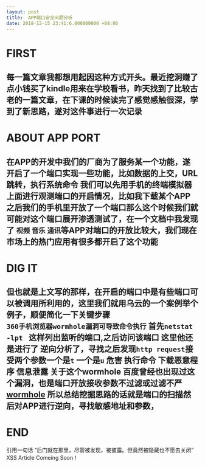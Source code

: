 ```yaml
---
layout: post
title:  APP端口安全问题分析
date: 2018-12-15 23:41:6.000000000 +08:00
---
```


#	FIRST
每一篇文章我都想用起因这种方式开头。最近挖洞赚了点小钱买了kindle用来在学校看书，昨天找到了比较古老的一篇文章，在下课的时候读完了感觉感触很深，学到了新思路，遂对这件事进行一次记录
---
#	ABOUT APP PORT 
在APP的开发中我们的厂商为了服务某一个功能，遂开启了一个端口实现一些功能，比如数据的上交，URL跳转，执行系统命令
我们可以先用手机的终端模拟器上面进行观测端口的开启情况，比如我下载某个APP之后我们的手机里开放了一个端口那么这个时候我们就可能对这个端口展开渗透测试了，在一个文档中我发现了 `视频` `音乐` `通讯`等APP对端口的开放比较大，我们现在市场上的热门应用有很多都开启了这个功能
---
#	DIG IT
但也就是上文写的那样，在开启的端口中是有些端口可以被调用所利用的，这里我们就用乌云的一个案例举个例子，顺便简化一下关键步骤  
`360手机浏览器wormhole漏洞可导致命令执行`
首先`netstat -lpt ` 这样列出监听的端口,之后访问该端口
这里他还是进行了 逆向分析了，寻找之后发现`http request`接受两个参数一个是`t` 一个是`u`
**危害**
执行命令 下载恶意程序 信息泄露
关于这个wormhole 百度曾经也出现过这个漏洞，也是端口开放接收参数不过滤或过滤不严
[wormhole](http://www.anquan.us/static/bugs/wooyun-2015-0148406.html)
所以总结挖掘思路的话就是端口的扫描然后对APP进行逆向，寻找敏感地址和参数，
---
#	END
引用一句话 
“后门就在那里，尽管被发现，被披露。但竟然被隐藏也不愿去关闭”
XSS Article Comeing Soon！